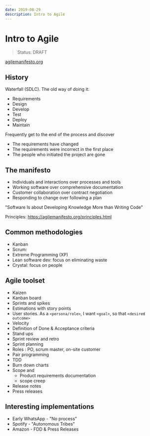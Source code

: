 ```yaml
---
date: 2019-08-29
description: Intro to Agile
---
```


# Intro to Agile

> Status: DRAFT

[agilemanifesto.org](https://agilemanifesto.org)

## History

Waterfall (SDLC). The old way of doing it:

- Requirements
- Design
- Develop
- Test
- Deploy
- Maintain

Frequently get to the end of the process and discover 

- The requirements have changed
- The requirements were incorrect in the first place
- The people who initiated the project are gone

## The manifesto

- Individuals and interactions over processes and tools
- Working software over comprehensive documentation
- Customer collaboration over contract negotiation
- Responding to change over following a plan

"Software Is about Developing Knowledge More than Writing Code"

Principles: https://agilemanifesto.org/principles.html

## Common methodologies


- Kanban
- Scrum: 
- Extreme Programming (XP)
- Lean software dev: focus on eliminating waste
- Crystal: focus on people


## Agile toolset

- Kaizen
- Kanban board
- Sprints and spikes
- Estimations with story points
- User stories. As a `<persona/role>`, I want `<goal>`, so that `<desired outcome>`
- Velocity
- Definition of Done & Acceptance criteria
- Stand ups
- Sprint review and retro
- Sprint planning
- Roles : PO, scrum master, on-site customer
- Pair programming
- TDD
- Burn down charts
- Scope and 
  - Product requirements documentation
  - scope creep
- Release notes
- Press releases


## Interesting implementations

- Early WhatsApp - "No process"
- Spotify - "Autonomous Tribes"
- Amazon - FDD & Press Releases
